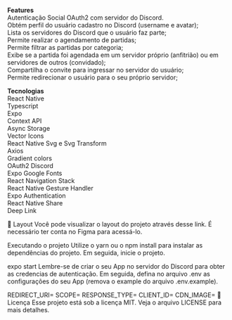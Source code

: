 <b>Features</b></br>
Autenticação Social OAuth2 com servidor do Discord.</br>
Obtém perfil do usuário cadastro no Discord (username e avatar);</br>
Lista os servidores do Discord que o usuário faz parte;</br>
Permite realizar o agendamento de partidas;</br>
Permite filtrar as partidas por categoria;</br>
Exibe se a partida foi agendada em um servidor próprio (anfitrião) ou em servidores de outros (convidado);</br>
Compartilha o convite para ingressar no servidor do usuário;</br>
Permite redirecionar o usuário para o seu próprio servidor;</br>

<b>Tecnologias</b></br>
 React Native</br>
 Typescript</br>
 Expo</br>
 Context API</br>
 Async Storage</br>
 Vector Icons</br>
 React Native Svg e Svg Transform</br>
 Axios</br>
 Gradient colors</br>
 OAuth2 Discord</br>
 Expo Google Fonts</br>
 React Navigation Stack</br>
 React Native Gesture Handler</br>
 Expo Authentication</br>
 React Native Share</br>
 Deep Link</br>
 
🔖 Layout
Você pode visualizar o layout do projeto através desse link. É necessário ter conta no Figma para acessá-lo.

Executando o projeto
Utilize o yarn ou o npm install para instalar as dependências do projeto. Em seguida, inicie o projeto.

expo start
Lembre-se de criar o seu App no servidor do Discord para obter as credencias de autenticação. Em seguida, defina no arquivo .env as configurações do seu App (remova o example do arquivo .env.example).

REDIRECT_URI=
SCOPE=
RESPONSE_TYPE=
CLIENT_ID=
CDN_IMAGE=
📄 Licença
Esse projeto está sob a licença MIT. Veja o arquivo LICENSE para mais detalhes.
